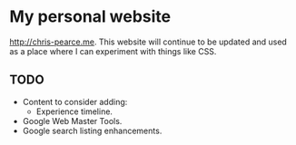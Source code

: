 # My personal website

<http://chris-pearce.me>. This website will continue to be
updated and used as a place where I can experiment with things like CSS.

## TODO

- Content to consider adding:
  - Experience timeline.
- Google Web Master Tools.
- Google search listing enhancements.
